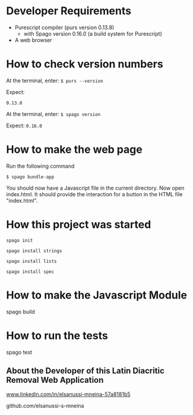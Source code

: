 # Developer Requirements
 - Purescript compiler (purs version 0.13.8)
   - with Spago version 0.16.0 (a build system for Purescript)
 - A web browser

# How to check version numbers
At the terminal, enter: 
`$ purs --version`

Expect:

`0.13.8`

At the terminal, enter: 
`$ spago version`

Expect:
`0.16.0`

# How to make the web page
Run the following command
```
$ spago bundle-app
```

You should now have a Javascript file in the current directory. 
Now open index.html.
It should provide the interaction for a button in the HTML file "index.html".


# How this project was started
`spago init`

`spago install strings`

`spago install lists`

`spago install spec`

# How to make the Javascript Module
spago build

# How to run the tests
spago test

## About the Developer of this Latin Diacritic Removal Web Application
www.linkedin.com/in/elsanussi-mneina-57a8181b5

github.com/elsanussi-s-mneina